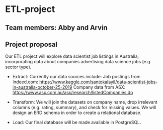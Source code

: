 # ETL-project

## Team members: Abby and Arvin

## Project proposal

Our ETL project will explore data scientist job listings in Australia, incorporating data about companies advertising data science jobs (e.g. sector type). 

* Extract:
Currently our data sources include:
Job postings from Indeed.com: https://www.kaggle.com/santokalayil/data-scientist-jobs-in-australia-october-25-2019
Company data from ASX: https://www.asx.com.au/asx/research/listedCompanies.do

* Transform:
We will join the datasets on company name, drop irrelevant columns (e.g. rating, summary), and check for missing values. We will design an ERD schema in order to create a relational database.

* Load:
Our final database will be made available in PostgreSQL.

